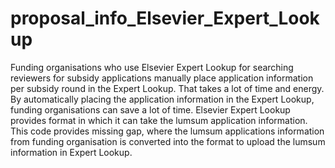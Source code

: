 # proposal_info_Elsevier_Expert_Lookup
Funding organisations who use Elsevier Expert Lookup for searching reviewers for subsidy applications manually place application information per subsidy round in the Expert Lookup. That takes a lot of time and energy. By automatically placing the application information in the Expert Lookup, funding organisations can save a lot of time. Elsevier Expert Lookup provides format in which it can take the lumsum application information. This code provides missing gap, where the lumsum applications information from funding organisation is converted into the format to upload the lumsum information in Expert Lookup.
